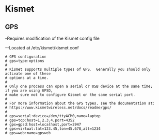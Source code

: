 # Kismet

## GPS

-Requires modification of the Kismet config file

--Located at /etc/kismet/kismet.conf

```
# GPS configuration
# gps=type:options
#
# Kismet supports multiple types of GPS.  Generally you should only activate one of these
# options at a time.
#
# Only one process can open a serial or USB device at the same time; if you are using GPSD,
# make sure not to configure Kismet on the same serial port.
#
# For more information about the GPS types, see the documentation at:
# https://www.kismetwireless.net/docs/readme/gps/
#
# gps=serial:device=/dev/ttyACM0,name=laptop
# gps=tcp:host=1.2.3.4,port=4352
# gps=gpsd:host=localhost,port=2947
# gps=virtual:lat=123.45,lon=45.678,alt=1234
# gps=web:name=gpsweb
```
